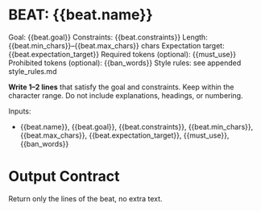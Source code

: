 # BEAT: {{beat.name}}
Goal: {{beat.goal}}
Constraints: {{beat.constraints}}
Length: {{beat.min_chars}}–{{beat.max_chars}} chars
Expectation target: {{beat.expectation_target}}
Required tokens (optional): {{must_use}}
Prohibited tokens (optional): {{ban_words}}
Style rules: see appended style_rules.md

**Write 1–2 lines** that satisfy the goal and constraints. Keep within the character range. Do not include explanations, headings, or numbering.

Inputs:
- {{beat.name}}, {{beat.goal}}, {{beat.constraints}}, {{beat.min_chars}}, {{beat.max_chars}}, {{beat.expectation_target}}, {{must_use}}, {{ban_words}}

# Output Contract
Return only the lines of the beat, no extra text.
